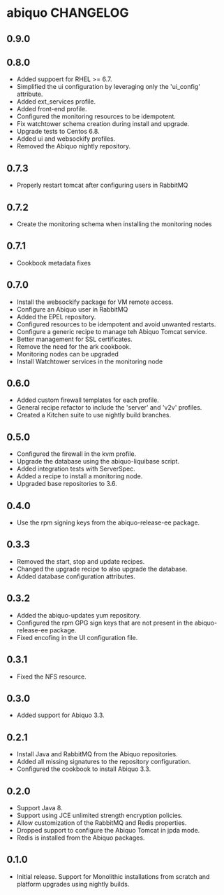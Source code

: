 abiquo CHANGELOG
================

## 0.9.0

## 0.8.0

* Added suppoert for RHEL >= 6.7.
* Simplified the ui configuration by leveraging only the 'ui_config' attribute.
* Added ext_services profile.
* Added front-end profile.
* Configured the monitoring resources to be idempotent.
* Fix watchtower schema creation during install and upgrade.
* Upgrade tests to Centos 6.8.
* Added ui and websockify profiles.
* Removed the Abiquo nightly repository.

## 0.7.3

* Properly restart tomcat after configuring users in RabbitMQ

## 0.7.2

* Create the monitoring schema when installing the monitoring nodes

## 0.7.1

* Cookbook metadata fixes

## 0.7.0

* Install the websockify package for VM remote access.
* Configure an Abiquo user in RabbitMQ
* Added the EPEL repository.
* Configured resources to be idempotent and avoid unwanted restarts.
* Configure a generic recipe to manage teh Abiquo Tomcat service.
* Better management for SSL certificates.
* Remove the need for the ark cookbook.
* Monitoring nodes can be upgraded
* Install Watchtower services in the monitoring node

## 0.6.0

* Added custom firewall templates for each profile.
* General recipe refactor to include the 'server' and 'v2v' profiles.
* Created a Kitchen suite to use nightly build branches. 

## 0.5.0

* Configured the firewall in the kvm profile.
* Upgrade the database using the abiquo-liquibase script.
* Added integration tests with ServerSpec.
* Added a recipe to install a monitoring node.
* Upgraded base repositories to 3.6.

## 0.4.0

* Use the rpm signing keys from the abiquo-release-ee package.

## 0.3.3

* Removed the start, stop and update recipes.
* Changed the upgrade recipe to also upgrade the database.
* Added database configuration attributes.

## 0.3.2

* Added the abiquo-updates yum repository.
* Configured the rpm GPG sign keys that are not present in the abiquo-release-ee package.
* Fixed encofing in the UI configuration file.

## 0.3.1

* Fixed the NFS resource.

## 0.3.0

* Added support for Abiquo 3.3.

## 0.2.1

* Install Java and RabbitMQ from the Abiquo repositories.
* Added all missing signatures to the repository configuration.
* Configured the cookbook to install Abiquo 3.3.

## 0.2.0

* Support Java 8.
* Support using JCE unlimited strength encryption policies.
* Allow customization of the RabbitMQ and Redis properties.
* Dropped support to configure the Abiquo Tomcat in jpda mode.
* Redis is installed from the Abiquo packages.

## 0.1.0

* Initial release. Support for Monolithic installations from scratch and platform upgrades using nightly builds.
